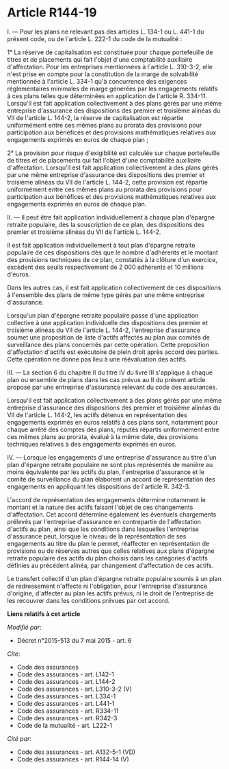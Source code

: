 # Article R144-19

I. ― Pour les plans ne relevant pas des articles L. 134-1 ou L. 441-1 du présent code, ou de l'article L. 222-1 du code de la
mutualité : 

1° La réserve de capitalisation est constituée pour chaque portefeuille de titres et de placements qui fait l'objet d'une
comptabilité auxiliaire d'affectation. Pour les entreprises mentionnées à l'article L. 310-3-2, elle n'est prise en compte
pour la constitution de la marge de solvabilité mentionnée à l'article L. 334-1 qu'à concurrence des exigences réglementaires
minimales de marge générées par les engagements relatifs à ces plans telles que déterminées en application de l'article R.
334-11. Lorsqu'il est fait application collectivement à des plans gérés par une même entreprise d'assurance des dispositions
des premier et troisième alinéas du VII de l'article L. 144-2, la réserve de capitalisation est répartie uniformément entre
ces mêmes plans au prorata des provisions pour participation aux bénéfices et des provisions mathématiques relatives aux
engagements exprimés en euros de chaque plan ; 

2° La provision pour risque d'exigibilité est calculée sur chaque portefeuille de titres et de placements qui fait l'objet
d'une comptabilité auxiliaire d'affectation. Lorsqu'il est fait application collectivement à des plans gérés par une même
entreprise d'assurance des dispositions des premier et troisième alinéas du VII de l'article L. 144-2, cette provision est
répartie uniformément entre ces mêmes plans au prorata des provisions pour participation aux bénéfices et des provisions
mathématiques relatives aux engagements exprimés en euros de chaque plan. 

II. ― Il peut être fait application individuellement à chaque plan d'épargne retraite populaire, dès la souscription de ce
plan, des dispositions des premier et troisième alinéas du VII de l'article L. 144-2. 

Il est fait application individuellement à tout plan d'épargne retraite populaire de ces dispositions dès que le nombre
d'adhérents et le montant des provisions techniques de ce plan, constatés à la clôture d'un exercice, excèdent des seuils
respectivement de 2 000 adhérents et 10 millions d'euros. 

Dans les autres cas, il est fait application collectivement de ces dispositions à l'ensemble des plans de même type gérés par
une même entreprise d'assurance. 

Lorsqu'un plan d'épargne retraite populaire passe d'une application collective à une application individuelle des
dispositions des premier et troisième alinéas du VII de l'article L. 144-2, l'entreprise d'assurance soumet une proposition
de liste d'actifs affectés au plan aux comités de surveillance des plans concernés par cette opération. Cette proposition
d'affectation d'actifs est exécutoire de plein droit après accord des parties. Cette opération ne donne pas lieu à une
réévaluation des actifs. 

III. ― La section 6 du chapitre II du titre IV du livre III s'applique à chaque plan ou ensemble de plans dans les cas prévus
au II du présent article proposé par une entreprise d'assurance relevant du code des assurances. 

Lorsqu'il est fait application collectivement à des plans gérés par une même entreprise d'assurance des dispositions des
premier et troisième alinéas du VII de l'article L. 144-2, les actifs détenus en représentation des engagements exprimés en
euros relatifs à ces plans sont, notamment pour chaque arrêté des comptes des plans, réputés répartis uniformément entre ces
mêmes plans au prorata, évalué à la même date, des provisions techniques relatives à des engagements exprimés en euros. 

IV. ― Lorsque les engagements d'une entreprise d'assurance au titre d'un plan d'épargne retraite populaire ne sont plus
représentés de manière au moins équivalente par les actifs du plan, l'entreprise d'assurance et le comité de surveillance du
plan élaborent un accord de représentation des engagements en appliquant les dispositions de l'article R. 342-3. 

L'accord de représentation des engagements détermine notamment le montant et la nature des actifs faisant l'objet de ces
changements d'affectation. Cet accord détermine également les éventuels chargements prélevés par l'entreprise d'assurance en
contrepartie de l'affectation d'actifs au plan, ainsi que les conditions dans lesquelles l'entreprise d'assurance peut,
lorsque le niveau de la représentation de ses engagements au titre du plan le permet, réaffecter en représentation de
provisions ou de réserves autres que celles relatives aux plans d'épargne retraite populaire des actifs du plan choisis dans
les catégories d'actifs définies au précédent alinéa, par changement d'affectation de ces actifs. 

Le transfert collectif d'un plan d'épargne retraite populaire soumis à un plan de redressement n'affecte ni l'obligation,
pour l'entreprise d'assurance d'origine, d'affecter au plan les actifs prévus, ni le droit de l'entreprise de les recouvrer
dans les conditions prévues par cet accord.

**Liens relatifs à cet article**

_Modifié par_:

  - Décret n°2015-513 du 7 mai 2015 - art. 6

_Cite_:

  - Code des assurances
  - Code des assurances - art. L142-1
  - Code des assurances - art. L144-2
  - Code des assurances - art. L310-3-2 (V)
  - Code des assurances - art. L334-1
  - Code des assurances - art. L441-1
  - Code des assurances - art. R334-11
  - Code des assurances - art. R342-3
  - Code de la mutualité - art. L222-1

_Cité par_:

  - Code des assurances - art. A132-5-1 (VD)
  - Code des assurances - art. R144-14 (V)
